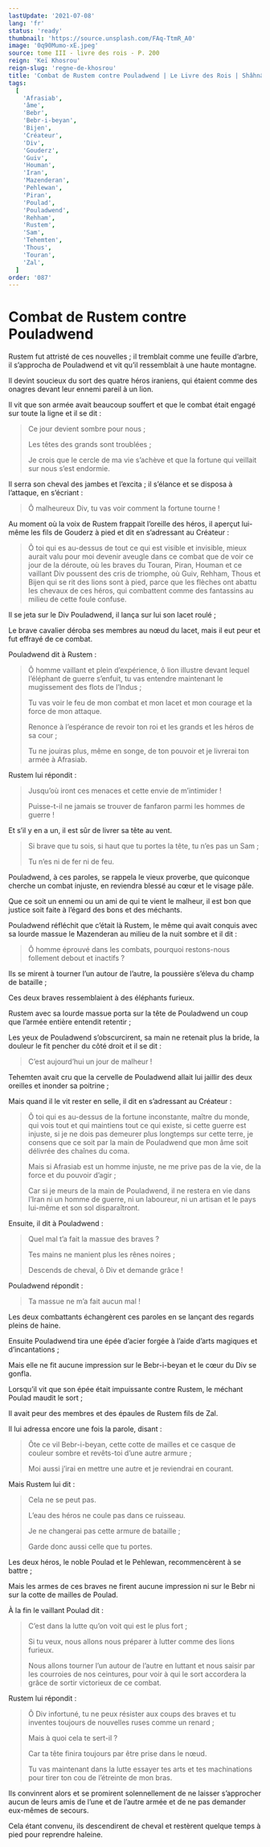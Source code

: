 ```yaml
---
lastUpdate: '2021-07-08'
lang: 'fr'
status: 'ready'
thumbnail: 'https://source.unsplash.com/FAq-TtmR_A0'
image: '0q90Mumo-xE.jpeg'
source: tome III - livre des rois - P. 200
reign: 'Keï Khosrou'
reign-slug: 'regne-de-khosrou'
title: 'Combat de Rustem contre Pouladwend | Le Livre des Rois | Shâhnâmeh'
tags:
  [
    'Afrasiab',
    'âme',
    'Bebr',
    'Bebr-i-beyan',
    'Bijen',
    'Créateur',
    'Div',
    'Gouderz',
    'Guiv',
    'Houman',
    'Iran',
    'Mazenderan',
    'Pehlewan',
    'Piran',
    'Poulad',
    'Pouladwend',
    'Rehham',
    'Rustem',
    'Sam',
    'Tehemten',
    'Thous',
    'Touran',
    'Zal',
  ]
order: '087'
---
```


<!-- LTeX: language=fr -->

# Combat de Rustem contre Pouladwend

Rustem fut attristé de ces nouvelles ; il tremblait comme une feuille d’arbre, il s’approcha de Pouladwend et vit qu’il ressemblait à une haute montagne.

Il devint soucieux du sort des quatre héros iraniens, qui étaient comme des onagres devant leur ennemi pareil à un lion.

Il vit que son armée avait beaucoup souffert et que le combat était engagé sur toute la ligne et il se dit :

> Ce jour devient sombre pour nous ;
>
> Les têtes des grands sont troublées ;
>
> Je crois que le cercle de ma vie s’achève et que la fortune qui veillait sur nous s’est endormie.

Il serra son cheval des jambes et l’excita ; il s’élance et se disposa à l’attaque, en s’écriant :

> Ô malheureux Div, tu vas voir comment la fortune tourne !

Au moment où la voix de Rustem frappait l’oreille des héros, il aperçut lui-même les fils de Gouderz à pied et dit en s’adressant au Créateur :

> Ô toi qui es au-dessus de tout ce qui est visible et invisible, mieux aurait valu pour moi devenir aveugle dans ce combat que de voir ce jour de la déroute, où les braves du Touran, Piran, Houman et ce vaillant Div poussent des cris de triomphe, où Guiv, Rehham, Thous et Bijen qui se rit des lions sont à pied, parce que les flèches ont abattu les chevaux de ces héros, qui combattent comme des fantassins au milieu de cette foule confuse.

Il se jeta sur le Div Pouladwend, il lança sur lui son lacet roulé ;

Le brave cavalier déroba ses membres au nœud du lacet, mais il eut peur et fut effrayé de ce combat.

Pouladwend dit à Rustem :

> Ô homme vaillant et plein d’expérience, ô lion illustre devant lequel l’éléphant de guerre s’enfuit, tu vas entendre maintenant le mugissement des flots de l’lndus ;
>
> Tu vas voir le feu de mon combat et mon lacet et mon courage et la force de mon attaque.
>
> Renonce à l’espérance de revoir ton roi et les grands et les héros de sa cour ;
>
> Tu ne jouiras plus, même en songe, de ton pouvoir et je livrerai ton armée à Afrasiab.

Rustem lui répondit :

> Jusqu’où iront ces menaces et cette envie de m’intimider !
>
> Puisse-t-il ne jamais se trouver de fanfaron parmi les hommes de guerre !

Et s’il y en a un, il est sûr de livrer sa tête au vent.
>
> Si brave que tu sois, si haut que tu portes la tête, tu n’es pas un Sam ;
>
> Tu n’es ni de fer ni de feu.

Pouladwend, à ces paroles, se rappela le vieux proverbe, que quiconque cherche un combat injuste, en reviendra blessé au cœur et le visage pâle.

Que ce soit un ennemi ou un ami de qui te vient le malheur, il est bon que justice soit faite à l’égard des bons et des méchants.

Pouladwend réfléchit que c’était là Rustem, le même qui avait conquis avec sa lourde massue le Mazenderan au milieu de la nuit sombre et il dit :

> Ô homme éprouvé dans les combats, pourquoi restons-nous follement debout et inactifs ?

Ils se mirent à tourner l’un autour de l’autre, la poussière s’éleva du champ de bataille ;

Ces deux braves ressemblaient à des éléphants furieux.

Rustem avec sa lourde massue porta sur la tête de Pouladwend un coup que l’armée entière entendit retentir ;

Les yeux de Pouladwend s’obscurcirent, sa main ne retenait plus la bride, la douleur le fit pencher du côté droit et il se dit :

> C’est aujourd’hui un jour de malheur !

Tehemten avait cru que la cervelle de Pouladwend allait lui jaillir des deux oreilles et inonder sa poitrine ;

Mais quand il le vit rester en selle, il dit en s’adressant au Créateur :

> Ô toi qui es au-dessus de la fortune inconstante, maître du monde, qui vois tout et qui maintiens tout ce qui existe, si cette guerre est injuste, si je ne dois pas demeurer plus longtemps sur cette terre, je consens que ce soit par la main de Pouladwend que mon âme soit délivrée des chaînes du coma.
>
> Mais si Afrasiab est un homme injuste, ne me prive pas de la vie, de la force et du pouvoir d’agir ;
>
> Car si je meurs de la main de Pouladwend, il ne restera en vie dans l’Iran ni un homme de guerre, ni un laboureur, ni un artisan et le pays lui-même et son sol disparaîtront.

Ensuite, il dit à Pouladwend :

> Quel mal t’a fait la massue des braves ?
>
> Tes mains ne manient plus les rênes noires ;
>
> Descends de cheval, ô Div et demande grâce !

Pouladwend répondit :

> Ta massue ne m’a fait aucun mal !

Les deux combattants échangèrent ces paroles en se lançant des regards pleins de haine.

Ensuite Pouladwend tira une épée d’acier forgée à l’aide d’arts magiques et d’incantations ;

Mais elle ne fit aucune impression sur le Bebr-i-beyan et le cœur du Div se gonfla.

Lorsqu’il vit que son épée était impuissante contre Rustem, le méchant Poulad maudit le sort ;

Il avait peur des membres et des épaules de Rustem fils de Zal.

Il lui adressa encore une fois la parole, disant :

> Ôte ce vil Bebr-i-beyan, cette cotte de mailles et ce casque de couleur sombre et revêts-toi d’une autre armure ;
>
> Moi aussi j’irai en mettre une autre et je reviendrai en courant.

Mais Rustem lui dit :

> Cela ne se peut pas.
>
> L’eau des héros ne coule pas dans ce ruisseau.
>
> Je ne changerai pas cette armure de bataille ;
>
> Garde donc aussi celle que tu portes.

Les deux héros, le noble Poulad et le Pehlewan, recommencèrent à se battre ;

Mais les armes de ces braves ne firent aucune impression ni sur le Bebr ni sur la cotte de mailles de Poulad.

À la fin le vaillant Poulad dit :

> C’est dans la lutte qu’on voit qui est le plus fort ;
>
> Si tu veux, nous allons nous préparer à lutter comme des lions furieux.
>
> Nous allons tourner l’un autour de l’autre en luttant et nous saisir par les courroies de nos ceintures, pour voir à qui le sort accordera la grâce de sortir victorieux de ce combat.

Rustem lui répondit :

> Ô Div infortuné, tu ne peux résister aux coups des braves et tu inventes toujours de nouvelles ruses comme un renard ;
>
> Mais à quoi cela te sert-il ?
>
> Car ta tête finira toujours par être prise dans le nœud.
>
> Tu vas maintenant dans la lutte essayer tes arts et tes machinations pour tirer ton cou de l’étreinte de mon bras.

Ils convinrent alors et se promirent solennellement de ne laisser s’approcher aucun de leurs amis de l’une et de l’autre armée et de ne pas demander eux-mêmes de secours.

Cela étant convenu, ils descendirent de cheval et restèrent quelque temps à pied pour reprendre haleine.
